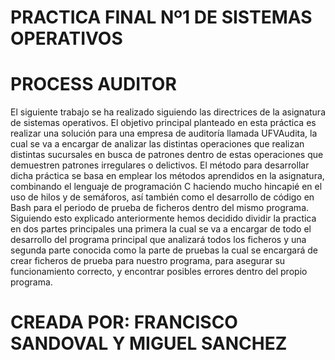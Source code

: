 # PRACTICA FINAL Nº1 DE SISTEMAS OPERATIVOS
# PROCESS AUDITOR

   El siguiente trabajo se ha realizado siguiendo las directrices de la asignatura de sistemas
    operativos. El objetivo principal planteado en esta práctica es realizar una solución para una
    empresa de auditoría llamada UFVAudita, la cual se va a encargar de analizar las distintas
    operaciones que realizan distintas sucursales en busca de patrones dentro de estas
    operaciones que demuestren patrones irregulares o delictivos. El método para desarrollar
    dicha práctica se basa en emplear los métodos aprendidos en la asignatura, combinando el
    lenguaje de programación C haciendo mucho hincapié en el uso de hilos y de semáforos, así
    también como el desarrollo de código en Bash para el periodo de prueba de ficheros dentro
    del mismo programa. Siguiendo esto explicado anteriormente hemos decidido dividir la
    practica en dos partes principales una primera la cual se va a encargar de todo el desarrollo
    del programa principal que analizará todos los ficheros y una segunda parte conocida como la
    parte de pruebas la cual se encargará de crear ficheros de prueba para nuestro programa,
    para asegurar su funcionamiento correcto, y encontrar posibles errores dentro del propio
    programa. 

# CREADA POR: FRANCISCO SANDOVAL Y MIGUEL SANCHEZ